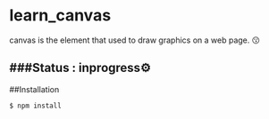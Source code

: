 # learn_canvas
canvas is the element that used to draw graphics on a web page. 😗

###Status : inprogress⚙
---
##Installation
~~~
$ npm install
~~~
